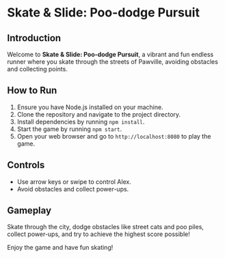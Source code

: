 # Skate & Slide: Poo-dodge Pursuit

## Introduction

Welcome to **Skate & Slide: Poo-dodge Pursuit**, a vibrant and fun endless runner where you skate through the streets of Pawville, avoiding obstacles and collecting points.

## How to Run

1. Ensure you have Node.js installed on your machine.
2. Clone the repository and navigate to the project directory.
3. Install dependencies by running `npm install`.
4. Start the game by running `npm start`.
5. Open your web browser and go to `http://localhost:8080` to play the game.

## Controls

- Use arrow keys or swipe to control Alex.
- Avoid obstacles and collect power-ups.

## Gameplay

Skate through the city, dodge obstacles like street cats and poo piles, collect power-ups, and try to achieve the highest score possible!

Enjoy the game and have fun skating!